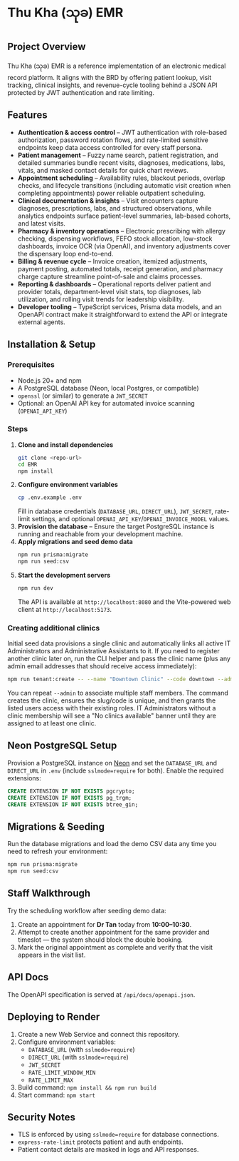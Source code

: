 # Thu Kha (သုခ) EMR  

## Project Overview
Thu Kha (သုခ) EMR is a reference implementation of an electronic medical record platform. It aligns with the BRD by offering patient lookup, visit tracking, clinical insights, and revenue-cycle tooling behind a JSON API protected by JWT authentication and rate limiting.

## Features
- **Authentication & access control** – JWT authentication with role-based authorization, password rotation flows, and rate-limited sensitive endpoints keep data access controlled for every staff persona. 
- **Patient management** – Fuzzy name search, patient registration, and detailed summaries bundle recent visits, diagnoses, medications, labs, vitals, and masked contact details for quick chart reviews.
- **Appointment scheduling** – Availability rules, blackout periods, overlap checks, and lifecycle transitions (including automatic visit creation when completing appointments) power reliable outpatient scheduling.
- **Clinical documentation & insights** – Visit encounters capture diagnoses, prescriptions, labs, and structured observations, while analytics endpoints surface patient-level summaries, lab-based cohorts, and latest visits.
- **Pharmacy & inventory operations** – Electronic prescribing with allergy checking, dispensing workflows, FEFO stock allocation, low-stock dashboards, invoice OCR (via OpenAI), and inventory adjustments cover the dispensary loop end-to-end.
- **Billing & revenue cycle** – Invoice creation, itemized adjustments, payment posting, automated totals, receipt generation, and pharmacy charge capture streamline point-of-sale and claims processes.
- **Reporting & dashboards** – Operational reports deliver patient and provider totals, department-level visit stats, top diagnoses, lab utilization, and rolling visit trends for leadership visibility.
- **Developer tooling** – TypeScript services, Prisma data models, and an OpenAPI contract make it straightforward to extend the API or integrate external agents.

## Installation & Setup

### Prerequisites
- Node.js 20+ and npm
- A PostgreSQL database (Neon, local Postgres, or compatible)
- `openssl` (or similar) to generate a `JWT_SECRET`
- Optional: an OpenAI API key for automated invoice scanning (`OPENAI_API_KEY`)

### Steps
1. **Clone and install dependencies**
   ```bash
   git clone <repo-url>
   cd EMR
   npm install
   ```
2. **Configure environment variables**
   ```bash
   cp .env.example .env
   ```
   Fill in database credentials (`DATABASE_URL`, `DIRECT_URL`), `JWT_SECRET`, rate-limit settings, and optional `OPENAI_API_KEY`/`OPENAI_INVOICE_MODEL` values.
3. **Provision the database** – Ensure the target PostgreSQL instance is running and reachable from your development machine.
4. **Apply migrations and seed demo data**
   ```bash
   npm run prisma:migrate
   npm run seed:csv
   ```
5. **Start the development servers**
   ```bash
   npm run dev
   ```
   The API is available at `http://localhost:8080` and the Vite-powered web client at `http://localhost:5173`.

### Creating additional clinics

Initial seed data provisions a single clinic and automatically links all active IT Administrators and Administrative Assistants to it. If you need to register another clinic later on, run the CLI helper and pass the clinic name (plus any admin email addresses that should receive access immediately):

```bash
npm run tenant:create -- --name "Downtown Clinic" --code downtown --admin admin@example.com
```

You can repeat `--admin` to associate multiple staff members. The command creates the clinic, ensures the slug/code is unique, and then grants the listed users access with their existing roles. IT Administrators without a clinic membership will see a "No clinics available" banner until they are assigned to at least one clinic.

## Neon PostgreSQL Setup
Provision a PostgreSQL instance on [Neon](https://neon.tech) and set the `DATABASE_URL` and `DIRECT_URL` in `.env` (include `sslmode=require` for both). Enable the required extensions:
```sql
CREATE EXTENSION IF NOT EXISTS pgcrypto;
CREATE EXTENSION IF NOT EXISTS pg_trgm;
CREATE EXTENSION IF NOT EXISTS btree_gin;
```

## Migrations & Seeding
Run the database migrations and load the demo CSV data any time you need to refresh your environment:
```bash
npm run prisma:migrate
npm run seed:csv
```

## Staff Walkthrough
Try the scheduling workflow after seeding demo data:
1. Create an appointment for **Dr Tan** today from **10:00–10:30**.
2. Attempt to create another appointment for the same provider and timeslot — the system should block the double booking.
3. Mark the original appointment as complete and verify that the visit appears in the visit list.

## API Docs
The OpenAPI specification is served at `/api/docs/openapi.json`.

## Deploying to Render
1. Create a new Web Service and connect this repository.
2. Configure environment variables:
   - `DATABASE_URL` (with `sslmode=require`)
   - `DIRECT_URL` (with `sslmode=require`)
   - `JWT_SECRET`
   - `RATE_LIMIT_WINDOW_MIN`
   - `RATE_LIMIT_MAX`
3. Build command: `npm install && npm run build`
4. Start command: `npm start`

## Security Notes
- TLS is enforced by using `sslmode=require` for database connections.
- `express-rate-limit` protects patient and auth endpoints.
- Patient contact details are masked in logs and API responses.
